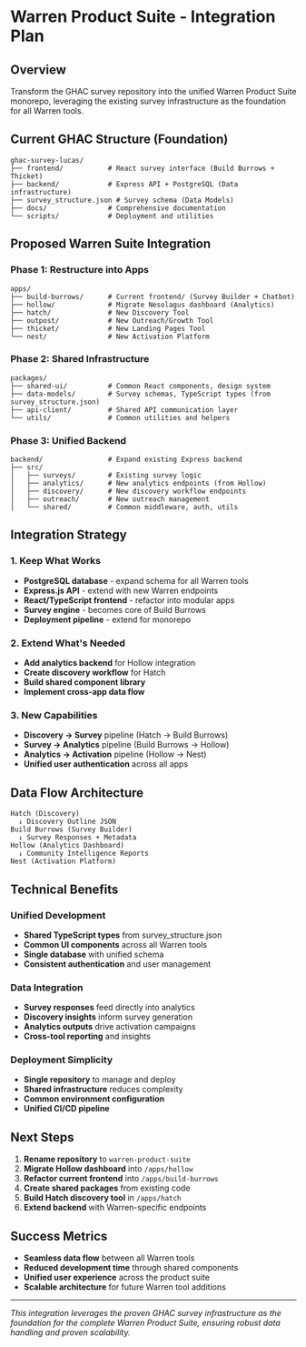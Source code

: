 # Warren Product Suite - Integration Plan

## Overview
Transform the GHAC survey repository into the unified Warren Product Suite monorepo, leveraging the existing survey infrastructure as the foundation for all Warren tools.

## Current GHAC Structure (Foundation)
```
ghac-survey-lucas/
├── frontend/           # React survey interface (Build Burrows + Thicket)
├── backend/            # Express API + PostgreSQL (Data infrastructure)  
├── survey_structure.json # Survey schema (Data Models)
├── docs/               # Comprehensive documentation
└── scripts/            # Deployment and utilities
```

## Proposed Warren Suite Integration

### Phase 1: Restructure into Apps
```
apps/
├── build-burrows/      # Current frontend/ (Survey Builder + Chatbot)
├── hollow/             # Migrate Nesolagus dashboard (Analytics)
├── hatch/              # New Discovery Tool
├── outpost/            # New Outreach/Growth Tool  
├── thicket/            # New Landing Pages Tool
└── nest/               # New Activation Platform
```

### Phase 2: Shared Infrastructure  
```
packages/
├── shared-ui/          # Common React components, design system
├── data-models/        # Survey schemas, TypeScript types (from survey_structure.json)
├── api-client/         # Shared API communication layer
└── utils/              # Common utilities and helpers
```

### Phase 3: Unified Backend
```
backend/                # Expand existing Express backend
├── src/
│   ├── surveys/        # Existing survey logic
│   ├── analytics/      # New analytics endpoints (from Hollow)
│   ├── discovery/      # New discovery workflow endpoints
│   ├── outreach/       # New outreach management
│   └── shared/         # Common middleware, auth, utils
```

## Integration Strategy

### 1. Keep What Works
- **PostgreSQL database** - expand schema for all Warren tools
- **Express.js API** - extend with new Warren endpoints  
- **React/TypeScript frontend** - refactor into modular apps
- **Survey engine** - becomes core of Build Burrows
- **Deployment pipeline** - extend for monorepo

### 2. Extend What's Needed  
- **Add analytics backend** for Hollow integration
- **Create discovery workflow** for Hatch
- **Build shared component library** 
- **Implement cross-app data flow**

### 3. New Capabilities
- **Discovery → Survey** pipeline (Hatch → Build Burrows)
- **Survey → Analytics** pipeline (Build Burrows → Hollow)  
- **Analytics → Activation** pipeline (Hollow → Nest)
- **Unified user authentication** across all apps

## Data Flow Architecture

```
Hatch (Discovery) 
  ↓ Discovery Outline JSON
Build Burrows (Survey Builder)
  ↓ Survey Responses + Metadata  
Hollow (Analytics Dashboard)
  ↓ Community Intelligence Reports
Nest (Activation Platform)
```

## Technical Benefits

### Unified Development
- **Shared TypeScript types** from survey_structure.json
- **Common UI components** across all Warren tools
- **Single database** with unified schema
- **Consistent authentication** and user management

### Data Integration  
- **Survey responses** feed directly into analytics
- **Discovery insights** inform survey generation
- **Analytics outputs** drive activation campaigns
- **Cross-tool reporting** and insights

### Deployment Simplicity
- **Single repository** to manage and deploy
- **Shared infrastructure** reduces complexity  
- **Common environment configuration**
- **Unified CI/CD pipeline**

## Next Steps

1. **Rename repository** to `warren-product-suite` 
2. **Migrate Hollow dashboard** into `/apps/hollow`
3. **Refactor current frontend** into `/apps/build-burrows`
4. **Create shared packages** from existing code
5. **Build Hatch discovery tool** in `/apps/hatch`
6. **Extend backend** with Warren-specific endpoints

## Success Metrics

- **Seamless data flow** between all Warren tools
- **Reduced development time** through shared components
- **Unified user experience** across the product suite  
- **Scalable architecture** for future Warren tool additions

---

*This integration leverages the proven GHAC survey infrastructure as the foundation for the complete Warren Product Suite, ensuring robust data handling and proven scalability.*